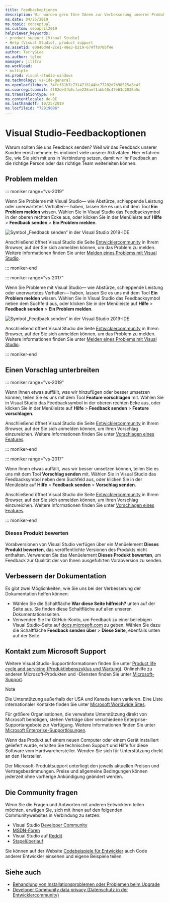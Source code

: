 ```yaml
---
title: Feedbackoptionen
description: Wir würden gern Ihre Ideen zur Verbesserung unserer Produkte und unserer Dokumentation kennenlernen. Hier erfahren Sie, wie Sie uns Feedback senden können.
ms.date: 04/25/2019
ms.topic: conceptual
ms.custom: seoapril2019
helpviewer_keywords:
- product support [Visual Studio]
- Help [Visual Studio], product support
ms.assetid: e0846d4d-2ce1-48e3-b219-674ff070bf4e
author: TerryGLee
ms.author: tglee
manager: jillfra
ms.workload:
- multiple
ms.prod: visual-studio-windows
ms.technology: vs-ide-general
ms.openlocfilehash: 34fcf81b7c7314716144bc77202d7b98525a8e4f
ms.sourcegitcommit: 4f82de3fb0cfae226aef1abb40c47e63d2036a5c
ms.translationtype: HT
ms.contentlocale: de-DE
ms.lasthandoff: 10/25/2019
ms.locfileid: "72919086"
---
```

# <a name="visual-studio-feedback-options"></a>Visual Studio-Feedbackoptionen

Warum sollten Sie uns Feedback senden? Weil wir das Feedback unserer Kunden ernst nehmen: Es motiviert viele unserer Aktivitäten. Hier erfahren Sie, wie Sie sich mit uns in Verbindung setzen, damit wir Ihr Feedback an die richtige Person oder das richtige Team weiterleiten können.

## <a name="report-a-problem"></a>Problem melden

::: moniker range="vs-2019"

Wenn Sie Probleme mit Visual Studio&mdash; wie Abstürze, schleppende Leistung oder unerwartetes Verhalten&mdash; haben, lassen Sie es uns mit dem Tool **Ein Problem melden** wissen. Wählen Sie in Visual Studio das Feedbacksymbol in der oberen rechten Ecke aus, oder klicken Sie in der Menüleiste auf **Hilfe** > **Feedback senden** > **Ein Problem melden**.

![Symbol „Feedback senden“ in der Visual Studio 2019-IDE](./media/vs-2019/send-feedback-icon.png)

Anschließend öffnet Visual Studio die Seite [Entwicklercommunity](https://developercommunity.visualstudio.com) in Ihrem Browser, auf der Sie sich anmelden können, um das Problem zu melden. Weitere Informationen finden Sie unter [Melden eines Problems mit Visual Studio](how-to-report-a-problem-with-visual-studio.md).

::: moniker-end

::: moniker range="vs-2017"

Wenn Sie Probleme mit Visual Studio&mdash; wie Abstürze, schleppende Leistung oder unerwartetes Verhalten&mdash; haben, lassen Sie es uns mit dem Tool **Ein Problem melden** wissen. Wählen Sie in Visual Studio das Feedbacksymbol neben dem Suchfeld aus, oder klicken Sie in der Menüleiste auf **Hilfe** > **Feedback senden** > **Ein Problem melden**.

![Symbol „Feedback senden“ in der Visual Studio 2019-IDE](./media/send-feedback-icon.png)

Anschließend öffnet Visual Studio die Seite [Entwicklercommunity](https://developercommunity.visualstudio.com) in Ihrem Browser, auf der Sie sich anmelden können, um das Problem zu melden. Weitere Informationen finden Sie unter [Melden eines Problems mit Visual Studio](how-to-report-a-problem-with-visual-studio.md).

::: moniker-end

## <a name="make-a-suggestion"></a>Einen Vorschlag unterbreiten

::: moniker range="vs-2019"

Wenn Ihnen etwas auffällt, was wir hinzufügen oder besser umsetzen können, teilen Sie es uns mit dem Tool **Feature vorschlagen** mit. Wählen Sie in Visual Studio das Feedbacksymbol in der oberen rechten Ecke aus, oder klicken Sie in der Menüleiste auf **Hilfe** > **Feedback senden** > **Feature vorschlagen**.

Anschließend öffnet Visual Studio die Seite [Entwicklercommunity](https://developercommunity.visualstudio.com) in Ihrem Browser, auf der Sie sich anmelden können, um Ihren Vorschlag einzureichen. Weitere Informationen finden Sie unter [Vorschlagen eines Features](suggest-a-feature.md).

::: moniker-end

::: moniker range="vs-2017"

Wenn Ihnen etwas auffällt, was wir besser umsetzen können, teilen Sie es uns mit dem Tool **Vorschlag senden** mit. Wählen Sie in Visual Studio das Feedbacksymbol neben dem Suchfeld aus, oder klicken Sie in der Menüleiste auf **Hilfe** > **Feedback senden** > **Vorschlag senden**.

Anschließend öffnet Visual Studio die Seite [Entwicklercommunity](https://developercommunity.visualstudio.com) in Ihrem Browser, auf der Sie sich anmelden können, um Ihren Vorschlag einzureichen. Weitere Informationen finden Sie unter [Vorschlagen eines Features](suggest-a-feature.md).

::: moniker-end

### <a name="rate-this-product"></a>Dieses Produkt bewerten

Vorabversionen von Visual Studio verfügen über ein Menüelement **Dieses Produkt bewerten**, das veröffentlichte Versionen des Produkts nicht enthalten. Verwenden Sie das Menüelement **Dieses Produkt bewerten**, um Feedback zur Qualität der von Ihnen ausgeführten Vorabversion zu senden.

## <a name="improve-the-documentation"></a>Verbessern der Dokumentation

Es gibt zwei Möglichkeiten, wie Sie uns bei der Verbesserung der Dokumentation helfen können:

* Wählen Sie die Schaltfläche **War diese Seite hilfreich?** unten auf der Seite aus. Sie finden diese Schaltfläche auf allen unseren Dokumentationsseiten.
* Verwenden Sie Ihr GitHub-Konto, um Feedback zu einer beliebigen Visual Studio-Seite auf [docs.microsoft.com](/visualstudio/) zu geben. Wählen Sie dazu die Schaltfläche **Feedback senden über** > **Diese Seite**, ebenfalls unten auf der Seite.

## <a name="contact-microsoft-support"></a>Kontakt zum Microsoft Support

Weitere Visual Studio-Supportinformationen finden Sie unter [Product life cycle and servicing (Produktlebenszyklus und Wartung)](/visualstudio/releases/2019/servicing/). Onlinehilfe zu anderen Microsoft-Produkten und -Diensten finden Sie unter [Microsoft-Support](https://go.microsoft.com/fwlink/?LinkID=99019).

> [!NOTE]
> Die Unterstützung außerhalb der USA und Kanada kann variieren. Eine Liste internationaler Kontakte finden Sie unter [Microsoft Worldwide Sites](https://www.microsoft.com/worldwide/).

Für größere Organisationen, die verwaltete Unterstützung direkt von Microsoft benötigen, stehen Verträge über verschiedene Enterprise-Supportangebote zur Verfügung. Weitere Informationen finden Sie unter [Microsoft Enterprise-Supportlösungen](https://go.microsoft.com/fwlink/?LinkId=258223).

Wenn das Produkt auf einem neuen Computer oder einem Gerät installiert geliefert wurde, erhalten Sie technischen Support und Hilfe für diese Software vom Hardwarehersteller. Wenden Sie sich für Unterstützung direkt an den Hersteller.

Der Microsoft-Produktsupport unterliegt den jeweils aktuellen Preisen und Vertragsbestimmungen. Preise und allgemeine Bedingungen können jederzeit ohne vorherige Ankündigung geändert werden.

## <a name="ask-the-community"></a>Die Community fragen

Wenn Sie die Fragen und Antworten mit anderen Entwicklern teilen möchten, erwägen Sie, sich mit ihnen auf den folgenden Communitywebsites in Verbindung zu setzen:

* Visual Studio [Developer Community](https://developercommunity.visualstudio.com)
* [MSDN-Foren](https://social.msdn.microsoft.com/Forums/home)
* Visual Studio auf [Reddit](https://www.reddit.com/r/VisualStudio/)
* [Stapelüberlauf](https://stackoverflow.com/search?q=visual+studio+-code)

Sie können auf der Website [Codebeispiele für Entwickler](https://code.msdn.microsoft.com/) auch Code anderer Entwickler einsehen und eigene Beispiele teilen.

## <a name="see-also"></a>Siehe auch

* [Behandlung von Installationsproblemen oder Problemen beim Upgrade](../install/troubleshooting-installation-issues.md)
* [Developer Community data privacy (Datenschutz in der Entwicklercommunity)](developer-community-privacy.md)
